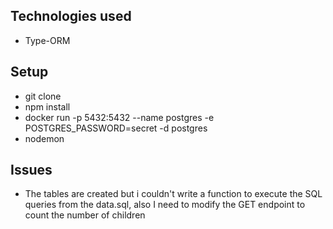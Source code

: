 ## Technologies used
- Type-ORM

## Setup
- git clone
- npm install
- docker run -p 5432:5432 --name postgres -e POSTGRES_PASSWORD=secret -d postgres
- nodemon

## Issues
- The tables are created but i couldn't write a function to execute the SQL queries from the data.sql, also I need to modify the GET endpoint to count the number of children
